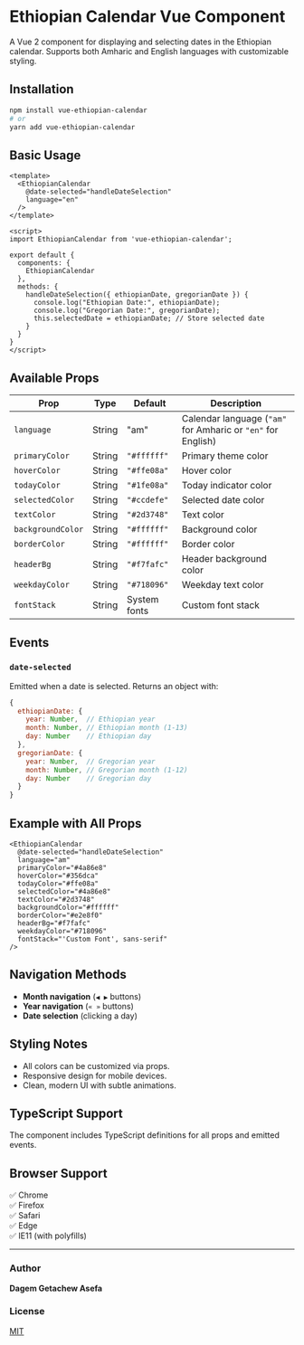 # Ethiopian Calendar Vue Component

A Vue 2 component for displaying and selecting dates in the Ethiopian calendar. Supports both Amharic and English languages with customizable styling.

## Installation

```bash
npm install vue-ethiopian-calendar
# or
yarn add vue-ethiopian-calendar
```

## Basic Usage

```vue
<template>
  <EthiopianCalendar
    @date-selected="handleDateSelection"
    language="en"
  />
</template>

<script>
import EthiopianCalendar from 'vue-ethiopian-calendar';

export default {
  components: {
    EthiopianCalendar
  },
  methods: {
    handleDateSelection({ ethiopianDate, gregorianDate }) {
      console.log("Ethiopian Date:", ethiopianDate);
      console.log("Gregorian Date:", gregorianDate);
      this.selectedDate = ethiopianDate; // Store selected date
    }
  }
}
</script>
```

## Available Props

| Prop            | Type   | Default    | Description |
|---------------|--------|------------|-------------|
| `language`       | String | "am"       | Calendar language (`"am"` for Amharic or `"en"` for English) |
| `primaryColor`   | String | `"#ffffff"` | Primary theme color |
| `hoverColor`     | String | `"#ffe08a"` | Hover color |
| `todayColor`     | String | `"#1fe08a"` | Today indicator color |
| `selectedColor`  | String | `"#ccdefe"` | Selected date color |
| `textColor`      | String | `"#2d3748"` | Text color |
| `backgroundColor`| String | `"#ffffff"` | Background color |
| `borderColor`    | String | `"#ffffff"` | Border color |
| `headerBg`       | String | `"#f7fafc"` | Header background color |
| `weekdayColor`   | String | `"#718096"` | Weekday text color |
| `fontStack`      | String | System fonts | Custom font stack |

## Events

### `date-selected`

Emitted when a date is selected. Returns an object with:

```javascript
{
  ethiopianDate: {
    year: Number,  // Ethiopian year
    month: Number, // Ethiopian month (1-13)
    day: Number    // Ethiopian day
  },
  gregorianDate: {
    year: Number,  // Gregorian year
    month: Number, // Gregorian month (1-12)
    day: Number    // Gregorian day
  }
}
```

## Example with All Props

```vue
<EthiopianCalendar
  @date-selected="handleDateSelection"
  language="am"
  primaryColor="#4a86e8"
  hoverColor="#356dca"
  todayColor="#ffe08a"
  selectedColor="#4a86e8"
  textColor="#2d3748"
  backgroundColor="#ffffff"
  borderColor="#e2e8f0"
  headerBg="#f7fafc"
  weekdayColor="#718096"
  fontStack="'Custom Font', sans-serif"
/>
```

## Navigation Methods

- **Month navigation** (`◀ ▶` buttons)
- **Year navigation** (`« »` buttons)
- **Date selection** (clicking a day)

## Styling Notes

- All colors can be customized via props.
- Responsive design for mobile devices.
- Clean, modern UI with subtle animations.

## TypeScript Support

The component includes TypeScript definitions for all props and emitted events.

## Browser Support

✅ Chrome  
✅ Firefox  
✅ Safari  
✅ Edge  
✅ IE11 (with polyfills)

---

### Author
**Dagem Getachew Asefa**

### License
[MIT](LICENSE)

